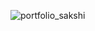  ![portfolio_sakshi](https://github.com/sakshiy2000/Portfolio_sakshi/assets/127825022/08f04704-ffd6-4eb0-afba-d9635ff25b9d)
